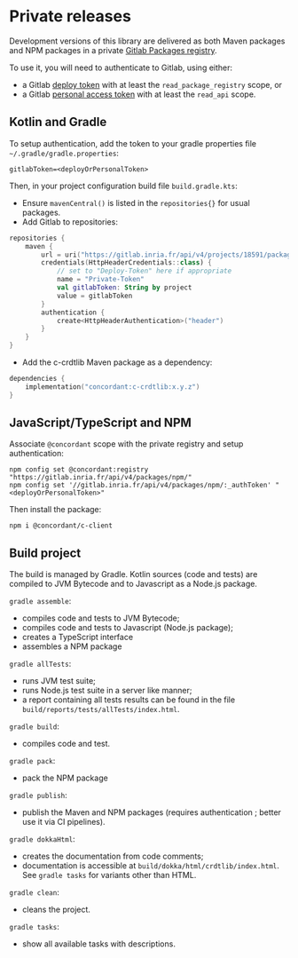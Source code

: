 # Private releases

Development versions of this library
are delivered as both Maven packages and NPM packages
in a private [Gitlab Packages registry](https://gitlab.inria.fr/concordant/software/c-client/-/packages).

To use it, you will need to authenticate to Gitlab, using either:

- a Gitlab [deploy token](https://docs.gitlab.com/ee/user/project/deploy_tokens/) with at least the `read_package_registry` scope, or
- a Gitlab [personal access token](https://docs.gitlab.com/ee/user/profile/personal_access_tokens.html) with at least the `read_api` scope.

## Kotlin and Gradle

To setup authentication, add the token to your gradle properties file
`~/.gradle/gradle.properties`:

``` shell
gitlabToken=<deployOrPersonalToken>
```

Then, in your project configuration build file `build.gradle.kts`:

- Ensure `mavenCentral()` is listed in the `repositories{}` for usual packages.
- Add Gitlab to repositories:

``` kotlin
repositories {
    maven {
        url = uri("https://gitlab.inria.fr/api/v4/projects/18591/packages/maven")
        credentials(HttpHeaderCredentials::class) {
            // set to "Deploy-Token" here if appropriate
            name = "Private-Token"
            val gitlabToken: String by project
            value = gitlabToken
        }
        authentication {
            create<HttpHeaderAuthentication>("header")
        }
    }
}

```

- Add the c-crdtlib Maven package as a dependency:

``` kotlin
dependencies {
    implementation("concordant:c-crdtlib:x.y.z")
}
```

## JavaScript/TypeScript and NPM

Associate `@concordant` scope with the private registry
and setup authentication:

``` shell
npm config set @concordant:registry "https://gitlab.inria.fr/api/v4/packages/npm/"
npm config set '//gitlab.inria.fr/api/v4/packages/npm/:_authToken' "<deployOrPersonalToken>"
```

Then install the package:

``` shell
npm i @concordant/c-client
```

## Build project

The build is managed by Gradle.
Kotlin sources (code and tests) are compiled to JVM Bytecode
and to Javascript as a Node.js package.

`gradle assemble`:

- compiles code and tests to JVM Bytecode;
- compiles code and tests to Javascript (Node.js package);
- creates a TypeScript interface
- assembles a NPM package

`gradle allTests`:

- runs JVM test suite;
- runs Node.js test suite in a server like manner;
- a report containing all tests results can be found in the file `build/reports/tests/allTests/index.html`.

`gradle build`:

- compiles code and test.

`gradle pack`:

- pack the NPM package

`gradle publish`:

- publish the Maven and NPM packages (requires authentication ; better use it via CI pipelines).

`gradle dokkaHtml`:

- creates the documentation from code comments;
- documentation is accessible at `build/dokka/html/crdtlib/index.html`. See `gradle tasks` for variants other than HTML.

`gradle clean`:

- cleans the project.

`gradle tasks`:

- show all available tasks with descriptions.

